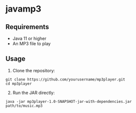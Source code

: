 # javamp3

## Requirements

- Java 11 or higher
- An MP3 file to play

## Usage
1. Clone the repository:
```
git clone https://github.com/yourusername/mp3player.git
cd mp3player
```

2. Run the JAR directly:
```
java -jar mp3player-1.0-SNAPSHOT-jar-with-dependencies.jar path/to/music.mp3
```
